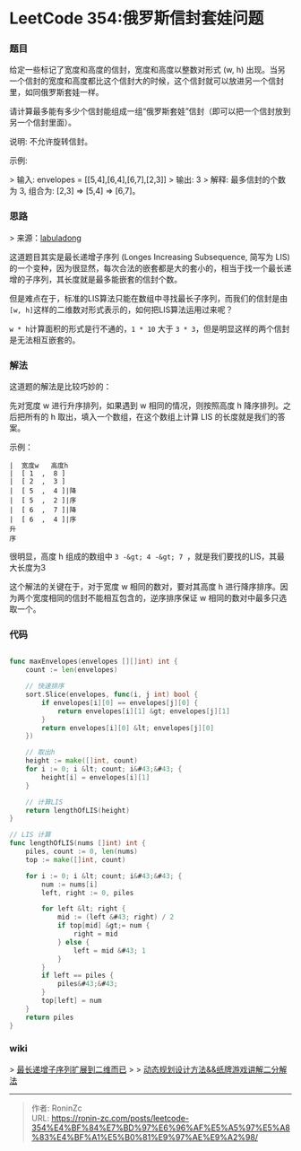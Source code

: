 # LeetCode 354:俄罗斯信封套娃问题


### 题目

给定一些标记了宽度和高度的信封，宽度和高度以整数对形式 (w, h) 出现。当另一个信封的宽度和高度都比这个信封大的时候，这个信封就可以放进另一个信封里，如同俄罗斯套娃一样。

请计算最多能有多少个信封能组成一组“俄罗斯套娃”信封（即可以把一个信封放到另一个信封里面）。

说明:
不允许旋转信封。

示例:

&gt; 输入: envelopes = [[5,4],[6,4],[6,7],[2,3]]
&gt; 输出: 3 
&gt; 解释: 最多信封的个数为 3, 组合为: [2,3] =&gt; [5,4] =&gt; [6,7]。

### 思路

&gt; 来源：[labuladong](https://labuladong.gitbook.io/algo/)

这道题目其实是最长递增子序列 (Longes Increasing Subsequence, 简写为 LIS) 的一个变种，因为很显然，每次合法的嵌套都是大的套小的，相当于找一个最长递增的子序列，其长度就是最多能嵌套的信封个数。

但是难点在于，标准的LIS算法只能在数组中寻找最长子序列，而我们的信封是由```[w, h]```这样的二维数对形式表示的，如何把LIS算法运用过来呢？

```w * h```计算面积的形式是行不通的，```1 * 10``` 大于 ```3 * 3```，但是明显这样的两个信封是无法相互嵌套的。

### 解法

这道题的解法是比较巧妙的：

先对宽度 w 进行升序排列，如果遇到 w 相同的情况，则按照高度 h 降序排列。之后把所有的 h 取出，填入一个数组，在这个数组上计算 LIS 的长度就是我们的答案。

示例：

```
|  宽度w   高度h
|  [ 1  ,  8 ] 
|  [ 2  ,  3 ]
|  [ 5  ,  4 ]|降
|  [ 5  ,  2 ]|序
|  [ 6  ,  7 ]|降
|  [ 6  ,  4 ]|序
升
序  
```

很明显，高度 h 组成的数组中 ```3 -&gt; 4 -&gt; 7 ```，就是我们要找的LIS，其最大长度为3

这个解法的关键在于，对于宽度 w 相同的数对，要对其高度 h 进行降序排序。因为两个宽度相同的信封不能相互包含的，逆序排序保证 w 相同的数对中最多只选取一个。

### 代码

```go

func maxEnvelopes(envelopes [][]int) int {
	count := len(envelopes)

	// 快速排序
	sort.Slice(envelopes, func(i, j int) bool {
		if envelopes[i][0] == envelopes[j][0] {
			return envelopes[i][1] &gt; envelopes[j][1]
		}
		return envelopes[i][0] &lt; envelopes[j][0]
	})

	// 取出h
	height := make([]int, count)
	for i := 0; i &lt; count; i&#43;&#43; {
		height[i] = envelopes[i][1]
	}

	// 计算LIS
	return lengthOfLIS(height)
}

// LIS 计算
func lengthOfLIS(nums []int) int {
	piles, count := 0, len(nums)
	top := make([]int, count)

	for i := 0; i &lt; count; i&#43;&#43; {
		num := nums[i]
		left, right := 0, piles

		for left &lt; right {
			mid := (left &#43; right) / 2
			if top[mid] &gt;= num {
				right = mid
			} else {
				left = mid &#43; 1
			}
		}
		if left == piles {
			piles&#43;&#43;
		}
		top[left] = num
	}
	return piles
}

```

### wiki

&gt; [最长递增子序列扩展到二维而已](https://leetcode-cn.com/problems/russian-doll-envelopes/solution/zui-chang-di-zeng-zi-xu-lie-kuo-zhan-dao-er-wei-er/)
&gt;
&gt; [动态规划设计方法&amp;&amp;纸牌游戏讲解二分解法](https://leetcode-cn.com/problems/russian-doll-envelopes/solution/zui-chang-di-zeng-zi-xu-lie-kuo-zhan-dao-er-wei-er/)

---

> 作者: RoninZc  
> URL: https://ronin-zc.com/posts/leetcode-354%E4%BF%84%E7%BD%97%E6%96%AF%E5%A5%97%E5%A8%83%E4%BF%A1%E5%B0%81%E9%97%AE%E9%A2%98/  

